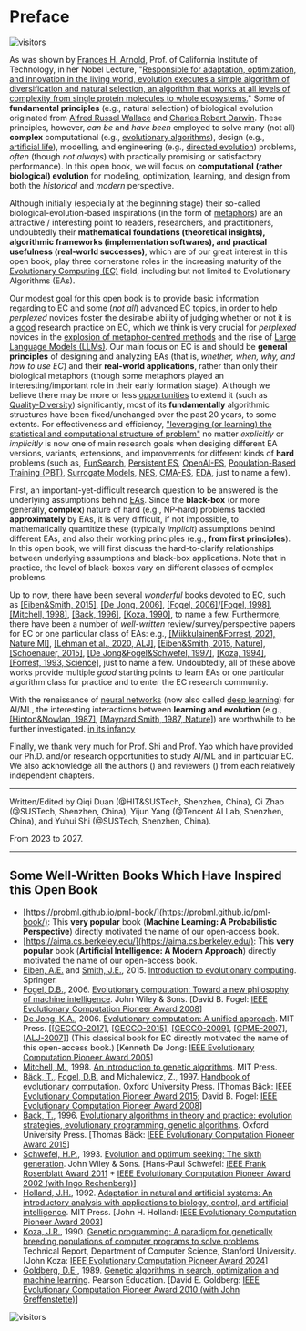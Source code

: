 # Preface

![visitors](https://visitor-badge.laobi.icu/badge?page_id=Evolutionary-Intelligence.ECAMP-Preface)

As was shown by [Frances H. Arnold](http://fhalab.caltech.edu/), Prof. of California Institute of
Technology, in her Nobel Lecture, "[Responsible for adaptation, optimization, and innovation in
the living world, evolution executes a simple algorithm of diversification and natural selection,
an algorithm that works at all levels of complexity from single protein molecules to whole
ecosystems.](https://www.nobelprize.org/uploads/2018/10/arnold-lecture.pdf)" Some of **fundamental
principles** (e.g., natural selection) of biological evolution originated from [Alfred Russel
Wallace](https://tinyurl.com/yvwmuv9b) and [Charles Robert Darwin](https://tinyurl.com/5ywts76r).
These principles, however, *can be* and *have been* employed to solve many (not all) **complex**
computational (e.g., [evolutionary algorithms](https://tinyurl.com/y57b2r96)), design (e.g.,
[artificial life](https://direct.mit.edu/artl)), modelling, and engineering (e.g., [directed
evolution](http://fhalab.caltech.edu/)) problems, *often* (though *not always*) with practically
promising or satisfactory performance). In this open book, we will focus on **computational
(rather biological) evolution** for modeling, optimization, learning, and design from both the
*historical* and *modern* perspective.

Although initially (especially at the beginning stage) their so-called biological-evolution-based
inspirations (in the form of [metaphors](https://tinyurl.com/mtmwez9h)) are an attractive /
interesting point to readers, researchers, and practitioners, undoubtedly their **mathematical
foundations (theoretical insights), algorithmic frameworks (implementation softwares), and
practical usefulness (real-world successes)**, which are of our great interest in this open book,
play three cornerstone roles in the increasing maturity of the [Evolutionary Computing
(EC)](https://tinyurl.com/48r89bv2) field, including but not limited to Evolutionary Algorithms
(EAs).

Our modest goal for this open book is to provide basic information regarding to EC and some
(*not all*) advanced EC topics, in order to help *perplexed* novices foster the desirable ability
of judging whether or not it is a [good](https://tinyurl.com/msxvdkfb) research practice on EC,
which we think is very crucial for *perplexed* novices in the [explosion of metaphor-centred
methods](https://publications.aston.ac.uk/id/eprint/44574/1/ALIFE_LLCS.pdf) and the rise of
[Large Language Models (LLMs)](https://chat.openai.com/). Our main focus on EC is and should be
**general principles** of designing and analyzing EAs (that is, *whether, when, why, and how to
use EC*) and their **real-world applications**, rather than only their biological metaphors
(though some metaphors played an interesting/important role in their early formation stage).
Although we believe there may be more or less [opportunities](https://tinyurl.com/mpdhne4f)
to extend it (such as [Quality-Diversity](https://tinyurl.com/3c5bzumz)) significantly, most of
its **fundamentally** algorithmic structures have been fixed/unchanged over the past 20 years,
to some extents. For effectiveness and efficiency, ["leveraging (or learning) the statistical
and computational structure of problem"](https://www.nowpublishers.com/article/Details/MAL-070)
no matter *explicitly* or *implicitly* is now one of main research goals when desiging different
EA versions, variants, extensions, and improvements for different kinds of **hard** problems
(such as, [FunSearch](https://www.nature.com/articles/s41586-023-06924-6),
[Persistent ES](https://icml.cc/virtual/2021/poster/10175),
[OpenAI-ES](https://openai.com/index/evolution-strategies/),
[Population-Based Training (PBT)](https://tinyurl.com/428mrb4f),
[Surrogate Models](),
[NES](https://www.jmlr.org/papers/volume15/wierstra14a/wierstra14a.pdf),
[CMA-ES](https://jmlr.org/papers/volume18/14-467/14-467.pdf),
[EDA](https://jmlr.org/papers/volume24/22-0628/22-0628.pdf),
just to name a few).

First, an important-yet-difficult research question to be answered is the underlying assumptions
behind [EAs](https://www.nature.com/articles/nature14544). Since the **black-box** (or more
generally, **complex**) nature of hard (e.g., NP-hard) problems tackled **approximately** by EAs,
it is very difficult, if not impossible, to mathematically quantitize these (typically *implicit*)
assumptions behind different EAs, and also their working principles (e.g., **from first
principles**). In this open book, we will first discuss the hard-to-clarify relationships between
underlying assumptions and black-box applications. Note that in practice, the level of black-boxes
vary on different classes of complex problems.

Up to now, there have been several *wonderful* books devoted to EC, such as [[Eiben&Smith, 2015]](https://link.springer.com/book/10.1007/978-3-662-44874-8), [[De Jong, 2006]](https://ieeexplore.ieee.org/book/6267245), [[Fogel, 2006]](https://ieeexplore.ieee.org/book/5237910)/[[Fogel, 1998]](https://ieeexplore.ieee.org/book/5263042), [[Mitchell, 1998]](https://direct.mit.edu/books/book/4675/An-Introduction-to-Genetic-Algorithms), [[Back, 1996]](https://academic.oup.com/book/40791), [[Koza, 1990]](http://infolab.stanford.edu/pub/cstr/reports/cs/tr/90/1314/CS-TR-90-1314.pdf), to name a few. Furthermore, there have been a number of *well-written* review/survey/perspective papers for EC or one particular class of EAs: e.g., [[Miikkulainen&Forrest, 2021, Nature MI]](https://www.nature.com/articles/s42256-020-00278-8), [[Lehman et al., 2020, ALJ]](https://direct.mit.edu/artl/article/26/2/274/93255/The-Surprising-Creativity-of-Digital-Evolution-A), [[Eiben&Smith, 2015, Nature]](https://www.nature.com/articles/nature14544), [[Schoenauer, 2015]](https://link.springer.com/chapter/10.1007/978-94-017-9014-7_28), [[De Jong&Fogel&Schwefel, 1997]](https://www.taylorfrancis.com/chapters/edit/10.1201/9781482268713-13/history-evolutionary-computation), [[Koza, 1994]](), [[Forrest, 1993, Science]](https://www.science.org/doi/10.1126/science.8346439), just to name a few. Undoubtedly, all of these above works provide multiple *good* starting points to learn EAs or one particular algorithm class for practice and to enter the EC research community.

With the renaissance of [neural networks](https://www.sciencedirect.com/science/article/abs/pii/S0893608014002135) (now also called [deep learning](https://www.nature.com/articles/nature14539)) for AI/ML, the interesting interactions between **learning and evolution** (e.g., [[Hinton&Nowlan, 1987]](https://www.cs.toronto.edu/~hinton/absps/baldwin.pdf), [[Maynard Smith, 1987, Nature]](https://www.cs.toronto.edu/~hinton/absps/maynardsmith.pdf)) are worthwhile to be further investigated. [in its infancy](https://link.springer.com/article/10.1023/A:1008973931182)

Finally, we thank very much for Prof. Shi and Prof. Yao which have provided
our Ph.D. and/or research opportunities to study AI/ML and in particular EC.
We also acknowledge all the authors () and reviewers () from each relatively
independent chapters.

************** *** **************
Written/Edited by Qiqi Duan (@HIT&SUSTech, Shenzhen, China),
Qi Zhao (@SUSTech, Shenzhen, China),
Yijun Yang (@Tencent AI Lab, Shenzhen, China), and
Yuhui Shi (@SUSTech, Shenzhen, China).

From 2023 to 2027.
************** *** **************

## Some Well-Written Books Which Have Inspired this Open Book

* [https://probml.github.io/pml-book/](https://probml.github.io/pml-book/):
  This **very popular** book (**Machine Learning: A Probabilistic Perspective**)
  directly motivated the name of our open-access book.
* [https://aima.cs.berkeley.edu/](https://aima.cs.berkeley.edu/):
  This **very popular** book (**Artificial Intelligence: A Modern Approach**)
  directly motivated the name of our open-access book.
* [Eiben, A.E.]() and [Smith, J.E.](), 2015.
  [Introduction to evolutionary computing](https://link.springer.com/book/10.1007/978-3-662-44874-8).
  Springer.
* [Fogel, D.B.](), 2006.
  [Evolutionary computation: Toward a new philosophy of
  machine intelligence](https://tinyurl.com/yc2b2hau).
  John Wiley & Sons.
  [David B. Fogel: [IEEE Evolutionary Computation Pioneer Award
  2008](https://tinyurl.com/ya8s24d9)]
* [De Jong, K.A.](), 2006.
  [Evolutionary computation: A unified approach]().
  MIT Press.
  [[[GECCO-2017]](https://dl.acm.org/doi/abs/10.1145/3067695.3067715),
  [[GECCO-2015]](https://dl.acm.org/doi/abs/10.1145/2739482.2756576),
  [[GECCO-2009]](https://dl.acm.org/doi/abs/10.1145/1570256.1570404),
  [[GPME-2007]](https://link.springer.com/article/10.1007/s10710-007-9035-9),
  [[ALJ-2007]](https://direct.mit.edu/artl/article-abstract/13/4/423/2573/Evolutionary-Computation-A-Unified-Approach)]
  (This classical book for EC directly motivated the name of
  this open-access book.)
  [Kenneth De Jong: [IEEE Evolutionary Computation Pioneer Award
  2005](https://tinyurl.com/ya8s24d9)]
* [Mitchell, M.](), 1998.
  [An introduction to genetic algorithms]().
  MIT Press.
* [Bäck, T.](), [Fogel, D.B.]() and Michalewicz, Z., 1997.
  [Handbook of evolutionary computation]().
  Oxford University Press.
  [Thomas Bäck: [IEEE Evolutionary Computation Pioneer Award
  2015](https://tinyurl.com/ya8s24d9); David B. Fogel:
  [IEEE Evolutionary Computation Pioneer Award
  2008](https://tinyurl.com/ya8s24d9)]
* [Back, T.](), 1996.
  [Evolutionary algorithms in theory and practice: evolution strategies,
  evolutionary programming, genetic algorithms]().
  Oxford University Press.
  [Thomas Bäck: [IEEE Evolutionary Computation Pioneer Award
  2015](https://tinyurl.com/ya8s24d9)]
* [Schwefel, H.P.](), 1993.
  [Evolution and optimum seeking: The sixth generation]().
  John Wiley & Sons.
  [Hans-Paul Schwefel: [IEEE Frank Rosenblatt Award 2011]() +
  [IEEE Evolutionary Computation Pioneer Award
  2002 (with Ingo Rechenberg)](https://tinyurl.com/ya8s24d9)]
* [Holland, J.H.](), 1992.
  [Adaptation in natural and artificial systems: An introductory analysis
  with applications to biology, control, and artificial intelligence]().
  MIT Press.
  [John H. Holland: [IEEE Evolutionary Computation Pioneer Award
  2003](https://tinyurl.com/ya8s24d9)]
* [Koza, J.R.](https://www.genetic-programming.org/), 1990.
  [Genetic programming: A paradigm for genetically breeding populations of
  computer programs to solve problems](https://tinyurl.com/wxy2n6vy).
  Technical Report, Department of Computer Science, Stanford University.
  [John Koza: [IEEE Evolutionary Computation Pioneer Award
  2024](https://tinyurl.com/ya8s24d9)]
* [Goldberg, D.E.](), 1989.
  [Genetic algorithms in search, optimization and machine learning]().
  Pearson Education.
  [David E. Goldberg: [IEEE Evolutionary Computation Pioneer Award 2010
  (with John Greffenstette)](https://tinyurl.com/ya8s24d9)]

![visitors](https://visitor-badge.laobi.icu/badge?page_id=Evolutionary-Intelligence.ECAMP)
